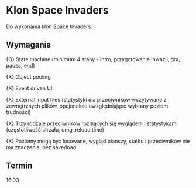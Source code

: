 # Klon Space Invaders
Do wykonania klon Space Invaders.

## Wymagania
{O} State machine (minimum 4 stany - intro, przygotowanie inwazji, gra, pauza, end)

{X} Object pooling

{X} Event driven UI

{X} External input files (statystyki dla przeciwników wczytywane z zewnętrznych plików, opcjonalnie uwzględniające wybrany poziom trudności)

{X} Trzy rodzaje przeciwników różniących się wyglądem i statystykami (częstotliwość strzału, dmg, reload time)

{X} Poziomy mogą być losowane, wygląd planszy, statku i przeciwników nie ma znaczenia, bez save/load.

## Termin
16.03
